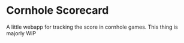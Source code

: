 # Cornhole Scorecard
A little webapp for tracking the score in cornhole games. This thing is majorly WIP
